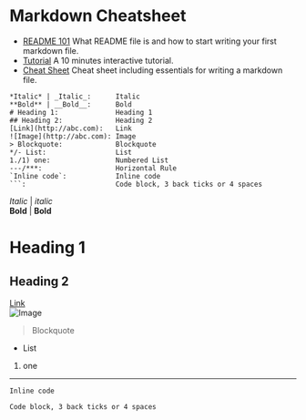 # Markdown Cheatsheet

* [README 101](https://www.makeareadme.com) What README file is and how to
  start writing your first markdown file.
* [Tutorial](https://commonmark.org/help/tutorial) A 10 minutes interactive tutorial.
* [Cheat Sheet](https://commonmark.org/help/) Cheat sheet including essentials
  for writing a markdown file.

```
*Italic* | _Italic_:      Italic
**Bold** | __Bold__:      Bold 
# Heading 1:              Heading 1
## Heading 2:             Heading 2
[Link](http://abc.com):   Link
![Image](http://abc.com): Image 
> Blockquote:             Blockquote
*/- List:                 List
1./1) one:                Numbered List
---/***:                  Horizontal Rule
`Inline code`:            Inline code
```:                      Code block, 3 back ticks or 4 spaces
```

*Italic* | _italic_ \
**Bold** | __Bold__
# Heading 1
## Heading 2
[Link](http://abc.com)\
![Image](http://abc.com)
> Blockquote
* List
1. one
---
`Inline code`
```
Code block, 3 back ticks or 4 spaces
```
